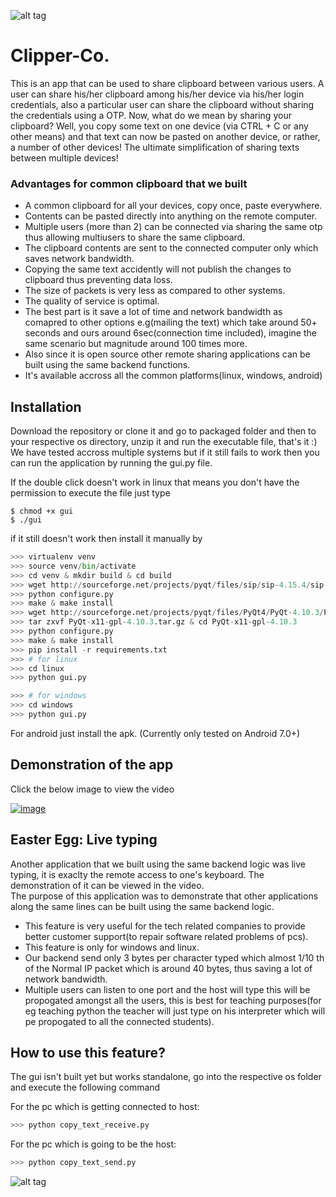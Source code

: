
![alt tag](https://github.com/dharinparekh/Clipper-Co./blob/master/design/top.png) <br />
# Clipper-Co.
This is an app that can be used to share clipboard between various users. A user can share his/her clipboard among his/her device via his/her login credentials, also a particular user can share the clipboard without sharing the credentials using a OTP.
Now, what do we mean by sharing your clipboard? Well, you copy some text on one device (via CTRL + C or any other means) and that text can now be pasted on another device, or rather, a number of other devices! The ultimate simplification of sharing texts between multiple devices!

### Advantages for common clipboard that we built
* A common clipboard for all your devices, copy once, paste everywhere.
* Contents can be pasted directly into anything on the remote computer.
* Multiple users (more than 2) can be connected via sharing the same otp thus allowing multiusers to share the same clipboard.
* The clipboard contents are sent to the connected computer only which saves network bandwidth.
* Copying the same text accidently will not publish the changes to clipboard thus preventing data loss.
* The size of packets is very less as compared to other systems.
* The quality of service is optimal.
* The best part is it save a lot of time and network bandwidth as comapred to other options e.g(mailing the text) which take around 50+ seconds and ours around 6sec(connection time included), imagine the same scenario but magnitude around 100 times more.
* Also since it is open source other remote sharing applications can be built using the same backend functions.
* It's available accross all the common platforms(linux, windows, android)


##  Installation
Download the repository or clone it and go to packaged folder and then to your respective os directory, unzip it and run the executable file, that's it :)  
We have tested accross multiple systems but if it still fails to work then you can run the application by running the gui.py file.

If the double click doesn't work in linux that means you don't have the permission to execute the file just type
```
$ chmod +x gui
$ ./gui
```
if it still doesn't work then install it manually by

```python
>>> virtualenv venv
>>> source venv/bin/activate
>>> cd venv & mkdir build & cd build
>>> wget http://sourceforge.net/projects/pyqt/files/sip/sip-4.15.4/sip-4.15.4.zip & unzip sip-4.15.4.zip & cd sip-4.15.4.zip
>>> python configure.py
>>> make & make install
>>> wget http://sourceforge.net/projects/pyqt/files/PyQt4/PyQt-4.10.3/PyQt-x11-gpl-4.10.3.tar.gz #pyqt
>>> tar zxvf PyQt-x11-gpl-4.10.3.tar.gz & cd PyQt-x11-gpl-4.10.3
>>> python configure.py
>>> make & make install
>>> pip install -r requirements.txt
>>> # for linux
>>> cd linux
>>> python gui.py

>>> # for windows
>>> cd windows
>>> python gui.py
```  
For android just install the apk. (Currently only tested on Android 7.0+)

## Demonstration of the app
Click the below image to view the video

[![image](http://img.youtube.com/vi/SMw1c34_NJA/0.jpg)](https://youtu.be/SMw1c34_NJA)  

## Easter Egg: Live typing
Another application that we built using the same backend logic was live typing, it is exaclty the remote access to one's keyboard. The demonstration of it can be viewed in the video.  
The purpose of this application was to demonstrate that other applications along the same lines can be built using the same backend logic.

* This feature is very useful for the tech related companies to provide better customer support(to repair software related problems of pcs).
* This feature is only for windows and linux.
* Our backend send only 3 bytes per character typed which almost 1/10 th of the Normal IP packet which is around 40 bytes, thus saving a lot of network bandwidth.
* Multiple users can listen to one port and the host will type this will be propogated amongst all the users, this is best for teaching purposes(for eg teaching python the teacher will just type on his interpreter which will pe propogated to all the connected students).

## How to use this feature?
The gui isn't built yet but works standalone, go into the respective os folder and execute the following command

For the pc which is getting connected to host:

```python
>>> python copy_text_receive.py
```
For the pc which is going to be the host:

```python
>>> python copy_text_send.py
```


![alt tag](https://github.com/dharinparekh/Clipper-Co./blob/master/design/final_new.png) <br />
